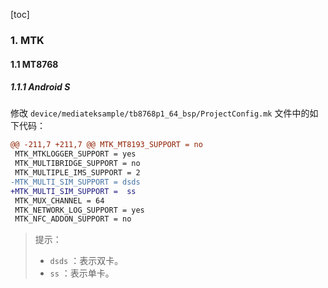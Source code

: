 [toc]

### 1. MTK

#### 1.1 MT8768

##### 1.1.1 Android S

修改 `device/mediateksample/tb8768p1_64_bsp/ProjectConfig.mk` 文件中的如下代码：

```diff
@@ -211,7 +211,7 @@ MTK_MT8193_SUPPORT = no
 MTK_MTKLOGGER_SUPPORT = yes
 MTK_MULTIBRIDGE_SUPPORT = no
 MTK_MULTIPLE_IMS_SUPPORT = 2
-MTK_MULTI_SIM_SUPPORT = dsds
+MTK_MULTI_SIM_SUPPORT =  ss
 MTK_MUX_CHANNEL = 64
 MTK_NETWORK_LOG_SUPPORT = yes
 MTK_NFC_ADDON_SUPPORT = no
```

> 提示：
>
> + `dsds` ：表示双卡。
> + `ss` ：表示单卡。